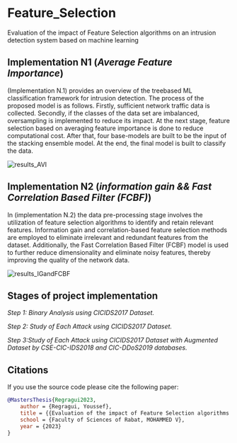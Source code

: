 # Feature_Selection
Evaluation of the impact of Feature Selection algorithms on an intrusion detection system based on machine learning


## Implementation N1 (*Average Feature Importance*)

(Implementation N.1) provides an overview of the treebased ML classification framework for intrusion detection.
The process of the proposed model is as follows. Firstly, sufficient network traffic data is collected. Secondly, if the classes of the data set are imbalanced, oversampling is implemented to reduce its impact. At the next stage, feature selection based on averaging feature importance is done to reduce computational cost. After that, four base-models are built to be the input of the stacking ensemble model. At the end, the final model is built to classify the data.

 ![results_AVI](https://github.com/youssefreg/Feature_Selection/assets/112189559/44ea8b45-0d9c-4f54-aa13-5f41fb335ae7)


## Implementation N2 (*information gain && Fast Correlation Based Filter (FCBF)*)
 
In (implementation N.2) the data pre-processing stage involves the utilization of feature selection algorithms to identify and retain relevant features. Information gain and correlation-based feature selection methods are employed to eliminate irrelevant and redundant features from the dataset. Additionally, the Fast Correlation Based Filter (FCBF) model is used to further reduce dimensionality and eliminate noisy features, thereby improving the quality of the network data.

![results_IGandFCBF](https://github.com/youssefreg/Feature_Selection/assets/112189559/eb9b5fc7-93e3-43f9-ad1b-20b0ad1540b2)


## Stages of project implementation

*Step 1: Binary Analysis using CICIDS2017 Dataset.*

*Step 2: Study of Each Attack using CICIDS2017 Dataset.*

*Step 3:Study of Each Attack using CICIDS2017 Dataset with Augmented Dataset by CSE-CIC-IDS2018 and CIC-DDoS2019 databases.*




## Citations

If you use the source code please cite the following paper:

```bibtex
@MastersThesis{Regragui2023,
    author = {Regragui, Youssef},
    title = {{Evaluation of the impact of Feature Selection algorithms on an intrusion detection system based on machine learning}},
    school = {Faculty of Sciences of Rabat, MOHAMMED V},
    year = {2023}
}
